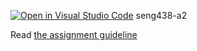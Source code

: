 [![Open in Visual Studio Code](https://classroom.github.com/assets/open-in-vscode-c66648af7eb3fe8bc4f294546bfd86ef473780cde1dea487d3c4ff354943c9ae.svg)](https://classroom.github.com/online_ide?assignment_repo_id=9994137&assignment_repo_type=AssignmentRepo)
seng438-a2

Read [the assignment guideline](seng438-a2.md) 
